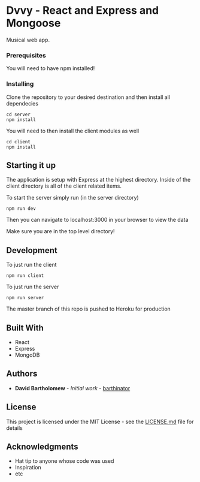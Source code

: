 # Dvvy - React and Express and Mongoose

Musical web app.

### Prerequisites

You will need to have npm installed!


### Installing

Clone the repository to your desired destination and then install all dependecies

```
cd server
npm install
```

You will need to then install the client modules as well

```
cd client
npm install
```

## Starting it up

The application is setup with Express at the highest directory. Inside of the client directory is all of the client related
items.

To start the server simply run (in the server directory)

```
npm run dev
```

Then you can navigate to localhost:3000 in your browser to view the data

Make sure you are in the top level directory!

## Development

To just run the client

```
npm run client
```

To just run the server

```
npm run server
```

The master branch of this repo is pushed to Heroku for production

## Built With

* React
* Express
* MongoDB

## Authors

* **David Bartholomew** - *Initial work* - [barthinator](https://github.com/barthinator)

## License

This project is licensed under the MIT License - see the [LICENSE.md](LICENSE.md) file for details

## Acknowledgments

* Hat tip to anyone whose code was used
* Inspiration
* etc
